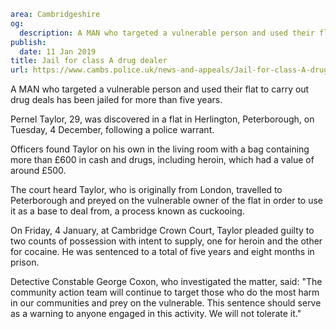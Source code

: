 ```yaml
area: Cambridgeshire
og:
  description: A MAN who targeted a vulnerable person and used their flat to carry out drug deals has been jailed for more than five years.
publish:
  date: 11 Jan 2019
title: Jail for class A drug dealer
url: https://www.cambs.police.uk/news-and-appeals/Jail-for-class-A-drug-dealer
```

A MAN who targeted a vulnerable person and used their flat to carry out drug deals has been jailed for more than five years.

Pernel Taylor, 29, was discovered in a flat in Herlington, Peterborough, on Tuesday, 4 December, following a police warrant.

Officers found Taylor on his own in the living room with a bag containing more than £600 in cash and drugs, including heroin, which had a value of around £500.

The court heard Taylor, who is originally from London, travelled to Peterborough and preyed on the vulnerable owner of the flat in order to use it as a base to deal from, a process known as cuckooing.

On Friday, 4 January, at Cambridge Crown Court, Taylor pleaded guilty to two counts of possession with intent to supply, one for heroin and the other for cocaine. He was sentenced to a total of five years and eight months in prison.

Detective Constable George Coxon, who investigated the matter, said: "The community action team will continue to target those who do the most harm in our communities and prey on the vulnerable. This sentence should serve as a warning to anyone engaged in this activity. We will not tolerate it."
